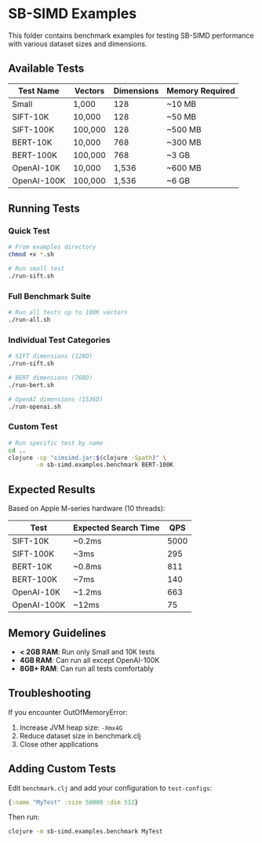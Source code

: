 # SB-SIMD Examples

This folder contains benchmark examples for testing SB-SIMD performance with various dataset sizes and dimensions.

## Available Tests

| Test Name | Vectors | Dimensions | Memory Required |
|-----------|---------|------------|-----------------|
| Small | 1,000 | 128 | ~10 MB |
| SIFT-10K | 10,000 | 128 | ~50 MB |
| SIFT-100K | 100,000 | 128 | ~500 MB |
| BERT-10K | 10,000 | 768 | ~300 MB |
| BERT-100K | 100,000 | 768 | ~3 GB |
| OpenAI-10K | 10,000 | 1,536 | ~600 MB |
| OpenAI-100K | 100,000 | 1,536 | ~6 GB |

## Running Tests

### Quick Test
```bash
# From examples directory
chmod +x *.sh

# Run small test
./run-sift.sh
```

### Full Benchmark Suite
```bash
# Run all tests up to 100K vectors
./run-all.sh
```

### Individual Test Categories
```bash
# SIFT dimensions (128D)
./run-sift.sh

# BERT dimensions (768D)
./run-bert.sh

# OpenAI dimensions (1536D)
./run-openai.sh
```

### Custom Test
```bash
# Run specific test by name
cd ..
clojure -cp "simsimd.jar:$(clojure -Spath)" \
        -m sb-simd.examples.benchmark BERT-100K
```

## Expected Results

Based on Apple M-series hardware (10 threads):

| Test | Expected Search Time | QPS |
|------|---------------------|-----|
| SIFT-10K | ~0.2ms | 5000 |
| SIFT-100K | ~3ms | 295 |
| BERT-10K | ~0.8ms | 811 |
| BERT-100K | ~7ms | 140 |
| OpenAI-10K | ~1.2ms | 663 |
| OpenAI-100K | ~12ms | 75 |

## Memory Guidelines

- **< 2GB RAM**: Run only Small and 10K tests
- **4GB RAM**: Can run all except OpenAI-100K
- **8GB+ RAM**: Can run all tests comfortably

## Troubleshooting

If you encounter OutOfMemoryError:
1. Increase JVM heap size: `-Xmx4G`
2. Reduce dataset size in benchmark.clj
3. Close other applications

## Adding Custom Tests

Edit `benchmark.clj` and add your configuration to `test-configs`:

```clojure
{:name "MyTest" :size 50000 :dim 512}
```

Then run:
```bash
clojure -m sb-simd.examples.benchmark MyTest
```
